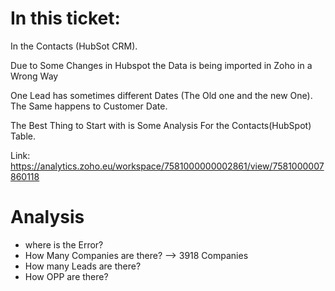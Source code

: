 # In this ticket:

In the Contacts (HubSot CRM).

Due to Some Changes in Hubspot the Data is being imported in Zoho in a Wrong Way

One Lead has sometimes different Dates (The Old one and the new One). The Same happens to Customer Date.

The Best Thing to Start with is Some Analysis For the Contacts(HubSpot) Table.

Link: https://analytics.zoho.eu/workspace/7581000000002861/view/7581000007860118

# Analysis

- where is the Error?
- How Many Companies are there? --> 3918 Companies
- How many Leads are there?
- How OPP are there?
